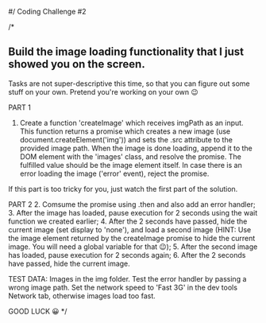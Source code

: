 #/ Coding Challenge #2

/* 
## Build the image loading functionality that I just showed you on the screen.

Tasks are not super-descriptive this time, so that you can figure out some stuff on your own. Pretend you're working on your own 😉

PART 1
1. Create a function 'createImage' which receives imgPath as an input. This function returns a promise which creates a new image (use document.createElement('img')) and sets the .src attribute to the provided image path. When the image is done loading, append it to the DOM element with the 'images' class, and resolve the promise. The fulfilled value should be the image element itself. In case there is an error loading the image ('error' event), reject the promise.

If this part is too tricky for you, just watch the first part of the solution.

PART 2
2. Comsume the promise using .then and also add an error handler;
3. After the image has loaded, pause execution for 2 seconds using the wait function we created earlier;
4. After the 2 seconds have passed, hide the current image (set display to 'none'), and load a second image (HINT: Use the image element returned by the createImage promise to hide the current image. You will need a global variable for that 😉);
5. After the second image has loaded, pause execution for 2 seconds again;
6. After the 2 seconds have passed, hide the current image.

TEST DATA: Images in the img folder. Test the error handler by passing a wrong image path. Set the network speed to 'Fast 3G' in the dev tools Network tab, otherwise images load too fast.

GOOD LUCK 😀
*/
